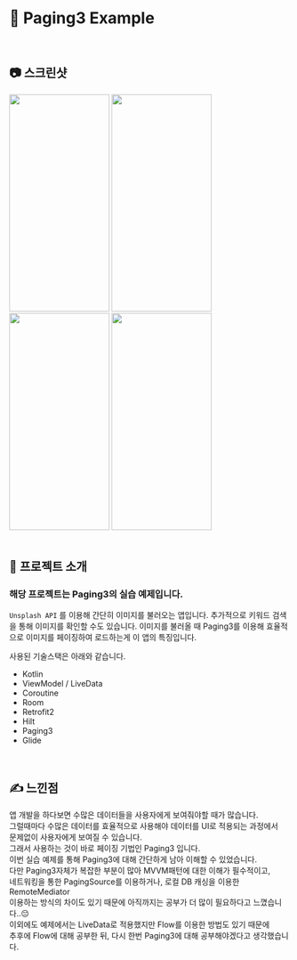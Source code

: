 # 📑 Paging3 Example
<br>  

## 📷 스크린샷
<img src="https://user-images.githubusercontent.com/79048895/171569763-94cea983-5496-40d7-b59b-90390695fa32.jpg" width="180" height="390" /> <img src="https://user-images.githubusercontent.com/79048895/171569770-fd50135b-c223-4b24-bac7-ffc65adecd8e.jpg" width="180" height="390" /> <img src="https://user-images.githubusercontent.com/79048895/171569771-7983ce77-2217-47cd-bf91-70edf9724c9f.jpg" width="180" height="390" /> <img src="https://user-images.githubusercontent.com/79048895/171569775-6b013fec-2950-4356-8b27-c18119fbecb9.jpg" width="180" height="390" />
<br>
<br>

## 📝 프로젝트 소개
### 해당 프로젝트는 Paging3의 실습 예제입니다.

`Unsplash API` 를 이용해 간단히 이미지를 불러오는 앱입니다.
추가적으로 키워드 검색을 통해 이미지를 확인할 수도 있습니다.
이미지를 불러올 때 Paging3를 이용해 효율적으로 이미지를 
페이징하여 로드하는게 이 앱의 특징입니다.

사용된 기술스택은 아래와 같습니다.
- Kotlin
- ViewModel / LiveData
- Coroutine
- Room
- Retrofit2
- Hilt
- Paging3
- Glide
<br>

## ✍ 느낀점
앱 개발을 하다보면 수많은 데이터들을 사용자에게 보여줘야할 때가 많습니다.  
그럴때마다 수많은 데이터를 효율적으로 사용해야 데이터를 UI로 적용되는 과정에서   
문제없이 사용자에게 보여질 수 있습니다.  
그래서 사용하는 것이 바로 페이징 기법인 Paging3 입니다.  
이번 실습 예제를 통해 Paging3에 대해 간단하게 남아 이해할 수 있었습니다.  
다만 Paging3자체가 복잡한 부분이 많아 MVVM패턴에 대한 이해가 필수적이고,  
네트워킹을 통한 PagingSource를 이용하거나, 로컬 DB 캐싱을 이용한 RemoteMediator   
이용하는 방식의 차이도 있기 때문에 아직까지는 공부가 더 많이 필요하다고 느꼈습니다..😔  
이외에도 예제에서는 LiveData로 적용했지만 Flow를 이용한 방법도 있기 때문에  
추후에 Flow에 대해 공부한 뒤, 다시 한번 Paging3에 대해 공부해야겠다고 생각했습니다.  
